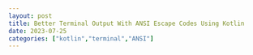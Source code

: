 ```yaml
---
layout: post
title: Better Terminal Output With ANSI Escape Codes Using Kotlin
date: 2023-07-25
categories: ["kotlin","terminal","ANSI"]
---
```


